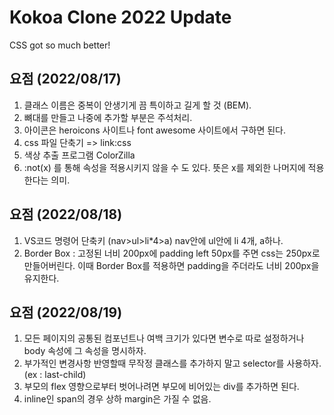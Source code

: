 # Kokoa Clone 2022 Update

CSS got so much better!

## 요점 (2022/08/17)

1. 클래스 이름은 중복이 안생기게 끔 특이하고 길게 할 것 (BEM).
2. 뼈대를 만들고 나중에 추가할 부분은 주석처리.
3. 아이콘은 heroicons 사이트나 font awesome 사이트에서 구하면 된다.
4. css 파일 단축기 => link:css
5. 색상 추출 프로그램 ColorZilla
6. :not(x) 를 통해 속성을 적용시키지 않을 수 도 있다. 뜻은 x를 제외한 나머지에 적용한다는 의미.

## 요점 (2022/08/18)

1. VS코드 명령어 단축키 (nav>ul>li\*4>a) nav안에 ul안에 li 4개, a하나.
2. Border Box : 고정된 너비 200px에 padding left 50px를 주면 css는 250px로 만들어버린다.
이때 Border Box를 적용하면 padding을 주더라도 너비 200px을 유지한다.

## 요점 (2022/08/19)

1. 모든 페이지의 공통된 컴포넌트나 여백 크기가 있다면 변수로 따로 설정하거나 body 속성에
그 속성을 명시하자.
2. 부가적인 변경사항 반영할때 무작정 클래스를 추가하지 말고 selector를 사용하자.(ex : last-child)
3. 부모의 flex 영향으로부터 벗어나려면 부모에 비어있는 div를 추가하면 된다.
4. inline인 span의 경우 상하 margin은 가질 수 없음.
